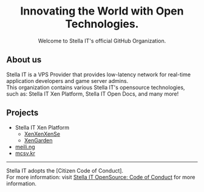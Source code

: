 <h1 align="center">Innovating the World with <b>Open Technologies</b>.</h1>
<p align="center">Welcome to Stella IT's official GitHub Organization.</p>

## About us
Stella IT is a VPS Provider that provides low-latency network for real-time application developers and game server admins.  
This organization contains various Stella IT's opensource technologies, such as: Stella IT Xen Platform, Stella IT Open Docs, and many more!

## Projects
* Stella IT Xen Platform
  - [XenXenXenSe](https://github.com/Stella-IT/XenXenXenSe)
  - [XenGarden](https://github.com/Stella-IT/XenGarden)
* [meili.ng](https://meili.ng)
* [mcsv.kr](https://mcsv.kr)

---

Stella IT adopts the [Citizen Code of Conduct].  
For more information: visit [Stella IT OpenSource: Code of Conduct](https://opensource.stella-it.com/code_of_conduct/) for more information.  
